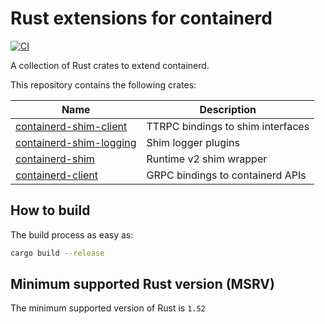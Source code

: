 # Rust extensions for containerd

[![CI](https://github.com/mxpv/shim-rs/actions/workflows/ci.yml/badge.svg?branch=main)](https://github.com/mxpv/shim-rs/actions/workflows/ci.yml)

A collection of Rust crates to extend containerd.

This repository contains the following crates:

| Name | Description |
| --- | --- |
| [containerd-shim-client](crates/shim-client) | TTRPC bindings to shim interfaces |
| [containerd-shim-logging](crates/logging) | Shim logger plugins |
| [containerd-shim](crates/shim) | Runtime v2 shim wrapper |
| [containerd-client](crates/client) | GRPC bindings to containerd APIs |

## How to build
The build process as easy as:
```bash
cargo build --release
```

## Minimum supported Rust version (MSRV)
The minimum supported version of Rust is `1.52`
